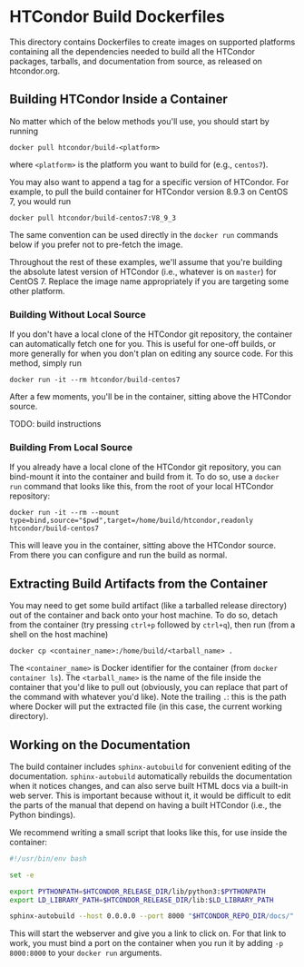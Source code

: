 # HTCondor Build Dockerfiles

This directory contains Dockerfiles to create images on supported platforms 
containing all the dependencies needed to build all the HTCondor 
packages, tarballs, and documentation from source, as released on htcondor.org.


## Building HTCondor Inside a Container

No matter which of the below methods you'll use, you should start by running
```shell
docker pull htcondor/build-<platform>
```
where `<platform>` is the platform you want to build for (e.g., `centos7`).

You may also want to append a tag for a specific version of HTCondor.
For example, to pull the build container for HTCondor version 8.9.3 on CentOS 7,
you would run
```shell
docker pull htcondor/build-centos7:V8_9_3
```

The same convention can be used directly in the `docker run` commands below if
you prefer not to pre-fetch the image.

Throughout the rest of these examples, we'll assume that you're building the
absolute latest version of HTCondor (i.e., whatever is on `master`) for CentOS 7.
Replace the image name appropriately if you are targeting some other platform.


### Building Without Local Source

If you don't have a local clone of the HTCondor git repository, the container
can automatically fetch one for you.
This is useful for one-off builds, or more generally for when you don't plan on
editing any source code.
For this method, simply run
```shell 
docker run -it --rm htcondor/build-centos7
```
After a few moments, you'll be in the container, sitting above the HTCondor source. 

TODO: build instructions


### Building From Local Source

If you already have a local clone of the HTCondor git repository, you can 
bind-mount it into the container and build from it.
To do so, use a `docker run` command that looks like this, from the root of your
local HTCondor repository:
```shell
docker run -it --rm --mount type=bind,source="$pwd",target=/home/build/htcondor,readonly htcondor/build-centos7
```
This will leave you in the container, sitting above the HTCondor source.
From there you can configure and run the build as normal.


## Extracting Build Artifacts from the Container

You may need to get some build artifact (like a tarballed release directory)
out of the container and back onto your host machine.
To do so, detach from the container (try pressing `ctrl+p` followed by `ctrl+q`),
then run (from a shell on the host machine)
```shell
docker cp <container_name>:/home/build/<tarball_name> .
```
The `<container_name>` is Docker identifier for the container (from `docker container ls`).
The `<tarball_name>` is the name of the file inside the container that you'd like to pull out 
(obviously, you can replace that part of the command with whatever you'd like).
Note the trailing `.`: this is the path where Docker will put the extracted file 
(in this case, the current working directory).


## Working on the Documentation

The build container includes `sphinx-autobuild` for convenient editing of the
documentation.
`sphinx-autobuild` automatically rebuilds the documentation when it notices
changes, and can also serve built HTML docs via a built-in web server.
This is important because without it, it would be difficult to edit the parts of
the manual that depend on having a built HTCondor (i.e., the Python bindings).

We recommend writing a small script that looks like this, for use inside the 
container:
```bash
#!/usr/bin/env bash

set -e

export PYTHONPATH=$HTCONDOR_RELEASE_DIR/lib/python3:$PYTHONPATH
export LD_LIBRARY_PATH=$HTCONDOR_RELEASE_DIR/lib:$LD_LIBRARY_PATH

sphinx-autobuild --host 0.0.0.0 --port 8000 "$HTCONDOR_REPO_DIR/docs/" ~/docs
```
This will start the webserver and give you a link to click on.
For that link to work, you must bind a port on the container when you run it by
adding `-p 8000:8000` to your `docker run` arguments.
